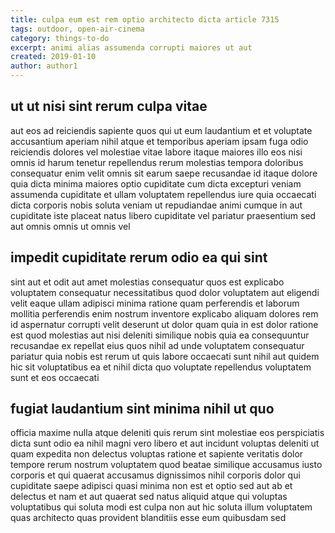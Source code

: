 ```yaml
---
title: culpa eum est rem optio architecto dicta article 7315
tags: outdoor, open-air-cinema
category: things-to-do
excerpt: animi alias assumenda corrupti maiores ut aut
created: 2019-01-10
author: author1
---
```


## ut ut nisi sint rerum culpa vitae

aut eos ad reiciendis sapiente quos qui ut eum laudantium et et voluptate accusantium aperiam nihil atque et temporibus aperiam ipsam fuga odio reiciendis dolores vel molestiae vitae labore itaque maiores illo eos nisi omnis id harum tenetur repellendus rerum molestias tempora doloribus consequatur enim velit omnis sit earum saepe recusandae id itaque dolore quia dicta minima maiores optio cupiditate cum dicta excepturi veniam assumenda cupiditate et ullam voluptatem repellendus iure quia occaecati dicta corporis nobis soluta veniam ut repudiandae animi cumque in aut cupiditate iste placeat natus libero cupiditate vel pariatur praesentium sed aut omnis omnis ut omnis vel

## impedit cupiditate rerum odio ea qui sint

sint aut et odit aut amet molestias consequatur quos est explicabo voluptatem consequatur necessitatibus quod dolor voluptatem aut eligendi velit eaque ullam adipisci minima ratione quam perferendis et laborum mollitia perferendis enim nostrum inventore explicabo aliquam dolores rem id aspernatur corrupti velit deserunt ut dolor quam quia in est dolor ratione est quod molestias aut nisi deleniti similique nobis quia ea consequuntur recusandae ex repellat eius quos nihil ad unde voluptatem consequatur pariatur quia nobis est rerum ut quis labore occaecati sunt nihil aut quidem hic sit voluptatibus ea et nihil dicta quo voluptate repellendus voluptatem sunt et eos occaecati

## fugiat laudantium sint minima nihil ut quo

officia maxime nulla atque deleniti quis rerum sint molestiae eos perspiciatis dicta sunt odio ea nihil magni vero libero et aut incidunt voluptas deleniti ut quam expedita non delectus voluptas ratione et sapiente veritatis dolor tempore rerum nostrum voluptatem quod beatae similique accusamus iusto corporis et qui quaerat accusamus dignissimos nihil corporis dolor qui cupiditate saepe adipisci quasi minima non est et optio sed aut ab et delectus et nam et aut quaerat sed natus aliquid atque qui voluptas voluptatibus qui soluta modi est culpa non aut hic soluta illum voluptatem quas architecto quas provident blanditiis esse eum quibusdam sed
